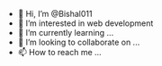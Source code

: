 - 👋 Hi, I’m @Bishal011
- 👀 I’m interested in web development 
- 🌱 I’m currently learning ...
- 💞️ I’m looking to collaborate on ...
- 📫 How to reach me ...

<!---
Bishal011/Bishal011 is a ✨ special ✨ repository because its `README.md` (this file) appears on your GitHub profile.
You can click the Preview link to take a look at your changes.
--->
